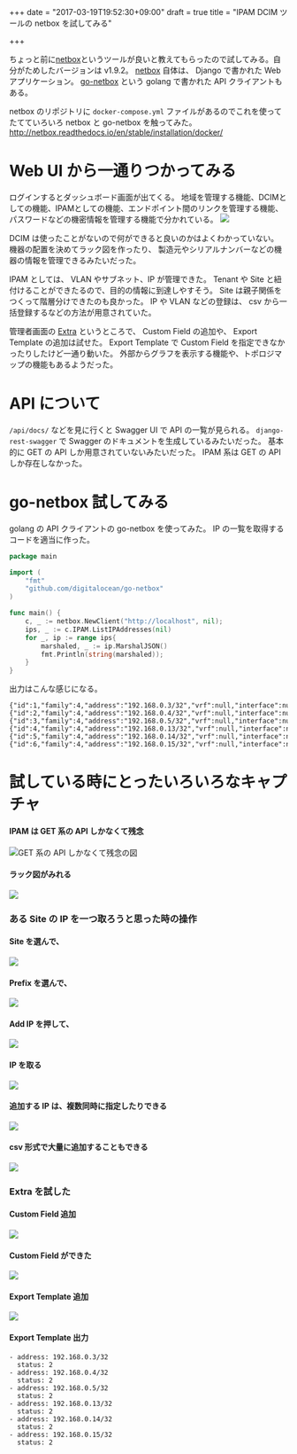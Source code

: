 +++
date = "2017-03-19T19:52:30+09:00"
draft = true
title = "IPAM DCIM ツールの netbox を試してみる"

+++

ちょっと前に[netbox](https://netbox.readthedocs.io/en/latest/)というツールが良いと教えてもらったので試してみる。自分がためしたバージョンは v1.9.2。
[netbox](https://github.com/digitalocean/netbox) 自体は、 Django で書かれた Web アプリケーション。 [go-netbox](https://github.com/digitalocean/go-netbox) という golang で書かれた API クライアントもある。

netbox のリポジトリに `docker-compose.yml` ファイルがあるのでこれを使ってたてていろいろ netbox と go-netbox を触ってみた。
http://netbox.readthedocs.io/en/stable/installation/docker/

# Web UI から一通りつかってみる
ログインするとダッシュボード画面が出てくる。
地域を管理する機能、DCIMとしての機能、IPAMとしての機能、エンドポイント間のリンクを管理する機能、パスワードなどの機密情報を管理する機能で分かれている。
![](/article/images/netbox002.png)

DCIM は使ったことがないので何ができると良いのかはよくわかっていない。
機器の配置を決めてラック図を作ったり、
製造元やシリアルナンバーなどの機器の情報を管理できるみたいだった。

IPAM としては、 VLAN やサブネット、IP が管理できた。
Tenant や Site と紐付けることができたるので、目的の情報に到達しやすそう。
Site は親子関係をつくって階層分けできたのも良かった。
IP や VLAN などの登録は、 csv から一括登録するなどの方法が用意されていた。

管理者画面の [Extra](https://netbox.readthedocs.io/en/stable/data-model/extras/) というところで、
Custom Field の追加や、 Export Template の追加は試せた。
Export Template で Custom Field を指定できなかったりしたけど一通り動いた。
外部からグラフを表示する機能や、トポロジマップの機能もあるようだった。

# API について
`/api/docs/` などを見に行くと Swagger UI で API の一覧が見られる。
`django-rest-swagger` で Swagger のドキュメントを生成しているみたいだった。
基本的に GET の API しか用意されていないみたいだった。
IPAM 系は GET の API しか存在しなかった。

# go-netbox 試してみる
golang の API クライアントの go-netbox を使ってみた。
IP の一覧を取得するコードを適当に作った。
``` go
package main

import (
    "fmt"
    "github.com/digitalocean/go-netbox"
)

func main() {
    c, _ := netbox.NewClient("http://localhost", nil);
    ips, _ := c.IPAM.ListIPAddresses(nil)
    for _, ip := range ips{
        marshaled, _ := ip.MarshalJSON()
        fmt.Println(string(marshaled));
    }
}
```
出力はこんな感じになる。
```
{"id":1,"family":4,"address":"192.168.0.3/32","vrf":null,"interface":null,"description":"","nat_inside":null,"nat_outside":null}
{"id":2,"family":4,"address":"192.168.0.4/32","vrf":null,"interface":null,"description":"","nat_inside":null,"nat_outside":null}
{"id":3,"family":4,"address":"192.168.0.5/32","vrf":null,"interface":null,"description":"","nat_inside":null,"nat_outside":null}
{"id":4,"family":4,"address":"192.168.0.13/32","vrf":null,"interface":null,"description":"","nat_inside":null,"nat_outside":null}
{"id":5,"family":4,"address":"192.168.0.14/32","vrf":null,"interface":null,"description":"","nat_inside":null,"nat_outside":null}
{"id":6,"family":4,"address":"192.168.0.15/32","vrf":null,"interface":null,"description":"","nat_inside":null,"nat_outside":null}
```

# 試している時にとったいろいろなキャプチャ
#### IPAM は GET 系の API しかなくて残念
![GET 系の API しかなくて残念の図](/article/images/netbox001.png)
#### ラック図がみれる
![](/article/images/netbox003.png)
### ある Site の IP を一つ取ろうと思った時の操作
#### Site を選んで、
![](/article/images/netbox004.png)
#### Prefix を選んで、
![](/article/images/netbox005.png)
#### Add IP を押して、
![](/article/images/netbox006.png)
#### IP を取る
![](/article/images/netbox007.png)
#### 追加する IP は、複数同時に指定したりできる
![](/article/images/netbox008.png)
#### csv 形式で大量に追加することもできる
![](/article/images/netbox009.png)


### Extra を試した
#### Custom Field 追加
![](/article/images/netbox010.png)
#### Custom Field ができた
![](/article/images/netbox011.png)
#### Export Template 追加
![](/article/images/netbox012.png)
#### Export Template 出力
```
- address: 192.168.0.3/32
  status: 2
- address: 192.168.0.4/32
  status: 2
- address: 192.168.0.5/32
  status: 2
- address: 192.168.0.13/32
  status: 2
- address: 192.168.0.14/32
  status: 2
- address: 192.168.0.15/32
  status: 2
```
